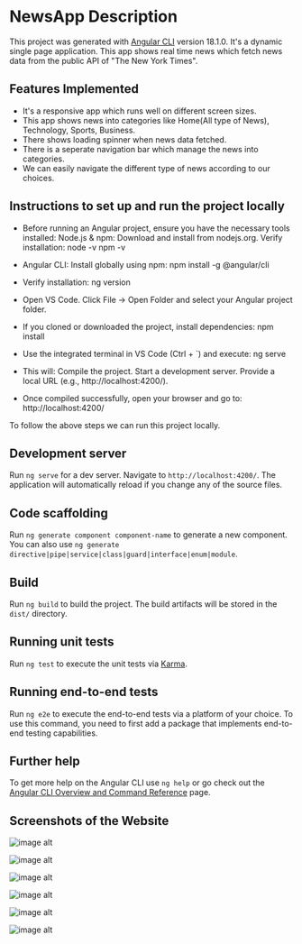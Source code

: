 # NewsApp Description

This project was generated with [Angular CLI](https://github.com/angular/angular-cli) version 18.1.0. It's a dynamic single page application. This app shows real time news which fetch news data from the public API of "The New York Times". 

## Features Implemented

- It's a responsive app which runs well on different screen sizes.
- This app shows news into categories like Home(All type of News), Technology, Sports, Business.
- There shows loading spinner when news data fetched.
- There is a seperate navigation bar which manage the news into categories.
- We can easily navigate the different type of news according to our choices.

## Instructions to set up and run the project locally

- Before running an Angular project, ensure you have the necessary tools installed:
  Node.js & npm: Download and install from nodejs.org. Verify installation:
  node -v
  npm -v

- Angular CLI: Install globally using npm:
  npm install -g @angular/cli

- Verify installation:
  ng version

- Open VS Code.
  Click File → Open Folder and select your Angular project folder.

- If you cloned or downloaded the project, install dependencies:
  npm install

- Use the integrated terminal in VS Code (Ctrl + `) and execute:
  ng serve

- This will:
  Compile the project.
  Start a development server.
  Provide a local URL (e.g., http://localhost:4200/).

- Once compiled successfully, open your browser and go to:
  http://localhost:4200/

To follow the above steps we can run this project locally.

## Development server

Run `ng serve` for a dev server. Navigate to `http://localhost:4200/`. The application will automatically reload if you change any of the source files.

## Code scaffolding

Run `ng generate component component-name` to generate a new component. You can also use `ng generate directive|pipe|service|class|guard|interface|enum|module`.

## Build

Run `ng build` to build the project. The build artifacts will be stored in the `dist/` directory.

## Running unit tests

Run `ng test` to execute the unit tests via [Karma](https://karma-runner.github.io).

## Running end-to-end tests

Run `ng e2e` to execute the end-to-end tests via a platform of your choice. To use this command, you need to first add a package that implements end-to-end testing capabilities.

## Further help

To get more help on the Angular CLI use `ng help` or go check out the [Angular CLI Overview and Command Reference](https://angular.dev/tools/cli) page.

## Screenshots of the Website
![image alt]()

![image alt]()

![image alt]()

![image alt]()

![image alt]()

![image alt]()
